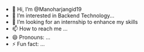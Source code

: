 - 👋 Hi, I’m @Manoharjangid19
- 👀 I’m interested in Backend Technology...
- 💞️ I’m looking for an internship to enhance  my skills
- 📫 How to reach me ...
- 😄 Pronouns: ...
- ⚡ Fun fact: ...

<!---
Manoharjangid19/Manoharjangid19 is a ✨ special ✨ repository because its `README.md` (this file) appears on your GitHub profile.
You can click the Preview link to take a look at your changes.
--->
